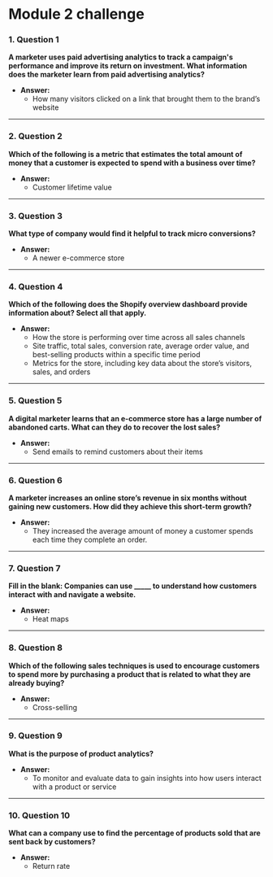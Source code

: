 # Module 2 challenge

### 1. **Question 1**  
**A marketer uses paid advertising analytics to track a campaign's performance and improve its return on investment. What information does the marketer learn from paid advertising analytics?**

- **Answer:**  
  - How many visitors clicked on a link that brought them to the brand’s website

---

### 2. **Question 2**  
**Which of the following is a metric that estimates the total amount of money that a customer is expected to spend with a business over time?**

- **Answer:**  
  - Customer lifetime value

---

### 3. **Question 3**  
**What type of company would find it helpful to track micro conversions?**

- **Answer:**  
  - A newer e-commerce store

---

### 4. **Question 4**  
**Which of the following does the Shopify overview dashboard provide information about? Select all that apply.**

- **Answer:**  
  - How the store is performing over time across all sales channels  
  - Site traffic, total sales, conversion rate, average order value, and best-selling products within a specific time period  
  - Metrics for the store, including key data about the store’s visitors, sales, and orders

---

### 5. **Question 5**  
**A digital marketer learns that an e-commerce store has a large number of abandoned carts. What can they do to recover the lost sales?**

- **Answer:**  
  - Send emails to remind customers about their items

---

### 6. **Question 6**  
**A marketer increases an online store’s revenue in six months without gaining new customers. How did they achieve this short-term growth?**

- **Answer:**  
  - They increased the average amount of money a customer spends each time they complete an order.

---

### 7. **Question 7**  
**Fill in the blank: Companies can use _____ to understand how customers interact with and navigate a website.**

- **Answer:**  
  - Heat maps

---

### 8. **Question 8**  
**Which of the following sales techniques is used to encourage customers to spend more by purchasing a product that is related to what they are already buying?**

- **Answer:**  
  - Cross-selling

---

### 9. **Question 9**  
**What is the purpose of product analytics?**

- **Answer:**  
  - To monitor and evaluate data to gain insights into how users interact with a product or service

---

### 10. **Question 10**  
**What can a company use to find the percentage of products sold that are sent back by customers?**

- **Answer:**  
  - Return rate

